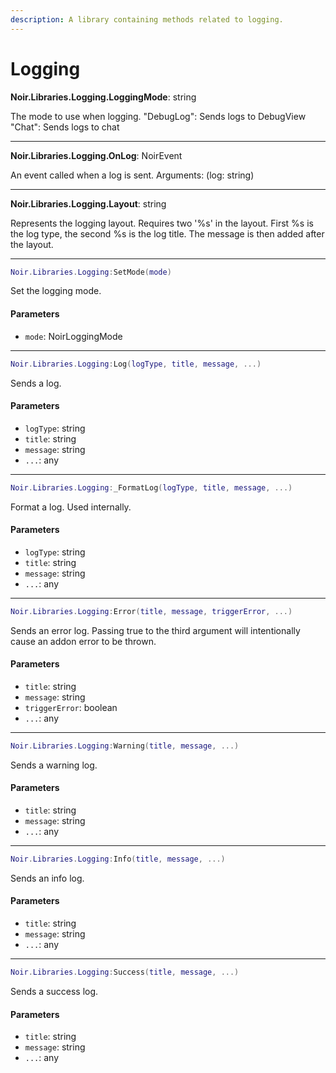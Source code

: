 ```yaml
---
description: A library containing methods related to logging.
---
```


# Logging

**Noir.Libraries.Logging.LoggingMode**: string

The mode to use when logging. "DebugLog": Sends logs to DebugView "Chat": Sends logs to chat

***

**Noir.Libraries.Logging.OnLog**: NoirEvent

An event called when a log is sent. Arguments: (log: string)

***

**Noir.Libraries.Logging.Layout**: string

Represents the logging layout. Requires two '%s' in the layout. First %s is the log type, the second %s is the log title. The message is then added after the layout.

***

```lua
Noir.Libraries.Logging:SetMode(mode)
```

Set the logging mode.

#### Parameters

* `mode`: NoirLoggingMode

***

```lua
Noir.Libraries.Logging:Log(logType, title, message, ...)
```

Sends a log.

#### Parameters

* `logType`: string
* `title`: string
* `message`: string
* `...`: any

***

```lua
Noir.Libraries.Logging:_FormatLog(logType, title, message, ...)
```

Format a log. Used internally.

#### Parameters

* `logType`: string
* `title`: string
* `message`: string
* `...`: any

***

```lua
Noir.Libraries.Logging:Error(title, message, triggerError, ...)
```

Sends an error log. Passing true to the third argument will intentionally cause an addon error to be thrown.

#### Parameters

* `title`: string
* `message`: string
* `triggerError`: boolean
* `...`: any

***

```lua
Noir.Libraries.Logging:Warning(title, message, ...)
```

Sends a warning log.

#### Parameters

* `title`: string
* `message`: string
* `...`: any

***

```lua
Noir.Libraries.Logging:Info(title, message, ...)
```

Sends an info log.

#### Parameters

* `title`: string
* `message`: string
* `...`: any

***

```lua
Noir.Libraries.Logging:Success(title, message, ...)
```

Sends a success log.

#### Parameters

* `title`: string
* `message`: string
* `...`: any
